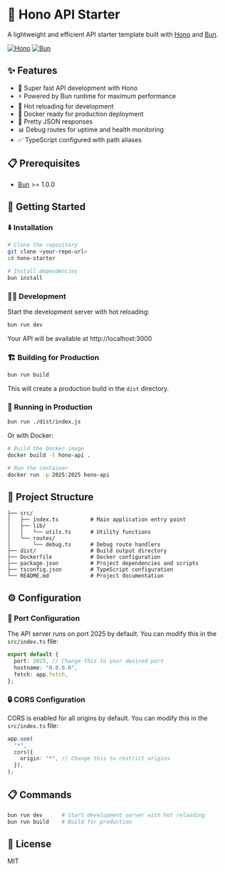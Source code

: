 # 🚀 Hono API Starter

A lightweight and efficient API starter template built with [Hono](https://hono.dev/) and [Bun](https://bun.sh/).

[![Hono](https://img.shields.io/badge/powered%20by-Hono-blue.svg)](https://hono.dev/)
[![Bun](https://img.shields.io/badge/runtime-Bun-black.svg)](https://bun.sh/)

## ✨ Features

- 🚀 Super fast API development with Hono
- ⚡ Powered by Bun runtime for maximum performance
- 🔄 Hot reloading for development
- 🐳 Docker ready for production deployment
- 📝 Pretty JSON responses
- 📊 Debug routes for uptime and health monitoring
- ✅ TypeScript configured with path aliases

## 📋 Prerequisites

- [Bun](https://bun.sh/) >= 1.0.0

## 🚦 Getting Started

### ⬇️ Installation

```bash
# Clone the repository
git clone <your-repo-url>
cd hono-starter

# Install dependencies
bun install
```

### 👨‍💻 Development

Start the development server with hot reloading:

```bash
bun run dev
```

Your API will be available at http://localhost:3000

### 🏗️ Building for Production

```bash
bun run build
```

This will create a production build in the `dist` directory.

### 🚀 Running in Production

```bash
bun run ./dist/index.js
```

Or with Docker:

```bash
# Build the Docker image
docker build -t hono-api .

# Run the container
docker run -p 2025:2025 hono-api
```

## 📁 Project Structure

```
├── src/
│   ├── index.ts          # Main application entry point
│   ├── lib/
│   │   └── utils.ts      # Utility functions
│   └── routes/
│       └── debug.ts      # Debug route handlers
├── dist/                 # Build output directory
├── Dockerfile            # Docker configuration
├── package.json          # Project dependencies and scripts
├── tsconfig.json         # TypeScript configuration
└── README.md             # Project documentation
```

## ⚙️ Configuration

### 🔌 Port Configuration

The API server runs on port 2025 by default. You can modify this in the `src/index.ts` file:

```typescript
export default {
  port: 2025, // Change this to your desired port
  hostname: "0.0.0.0",
  fetch: app.fetch,
};
```

### 🔒 CORS Configuration

CORS is enabled for all origins by default. You can modify this in the `src/index.ts` file:

```typescript
app.use(
  "*",
  cors({
    origin: "*", // Change this to restrict origins
  }),
);
```

## 📋 Commands

```bash
bun run dev      # Start development server with hot reloading
bun run build    # Build for production
```

## 🔐 License

MIT
